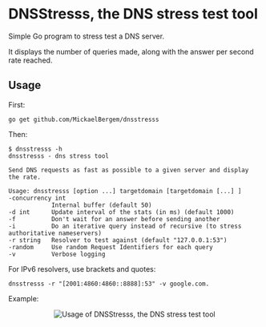 # DNSStresss, the DNS stress test tool

Simple Go program to stress test a DNS server.

It displays the number of queries made, along with the answer per second rate reached.

## Usage

First:

    go get github.com/MickaelBergem/dnsstresss

Then:

    $ dnsstresss -h
    dnsstresss - dns stress tool

    Send DNS requests as fast as possible to a given server and display the rate.

    Usage: dnsstresss [option ...] targetdomain [targetdomain [...] ]
    -concurrency int
                Internal buffer (default 50)
    -d int      Update interval of the stats (in ms) (default 1000)
    -f          Don't wait for an answer before sending another
    -i          Do an iterative query instead of recursive (to stress authoritative nameservers)
    -r string   Resolver to test against (default "127.0.0.1:53")
    -random     Use random Request Identifiers for each query
    -v          Verbose logging

For IPv6 resolvers, use brackets and quotes:

    dnsstresss -r "[2001:4860:4860::8888]:53" -v google.com.

Example:

<p align="center">
    <img src="https://mickaelbergem.github.io/dnsstresss/animation.svg" alt="Usage of DNSStresss, the DNS stress test tool">
</p>
